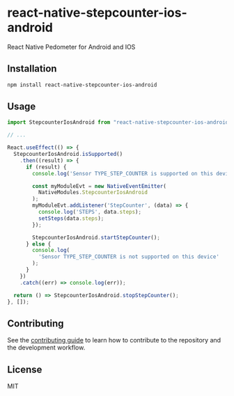 # react-native-stepcounter-ios-android

React Native Pedometer for Android and IOS

## Installation

```sh
npm install react-native-stepcounter-ios-android
```

## Usage

```js
import StepcounterIosAndroid from "react-native-stepcounter-ios-android";

// ...

React.useEffect(() => {
  StepcounterIosAndroid.isSupported()
    .then((result) => {
      if (result) {
        console.log('Sensor TYPE_STEP_COUNTER is supported on this device');

        const myModuleEvt = new NativeEventEmitter(
          NativeModules.StepcounterIosAndroid
        );
        myModuleEvt.addListener('StepCounter', (data) => {
          console.log('STEPS', data.steps);
          setSteps(data.steps);
        });

        StepcounterIosAndroid.startStepCounter();
      } else {
        console.log(
          'Sensor TYPE_STEP_COUNTER is not supported on this device'
        );
      }
    })
    .catch((err) => console.log(err));

  return () => StepcounterIosAndroid.stopStepCounter();
}, []);

```

## Contributing

See the [contributing guide](CONTRIBUTING.md) to learn how to contribute to the repository and the development workflow.

## License

MIT
